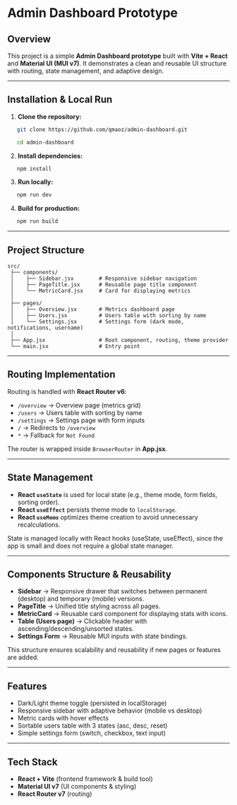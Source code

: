 # Admin Dashboard Prototype

## Overview

This project is a simple **Admin Dashboard prototype** built with **Vite + React** and **Material UI (MUI v7)**. It demonstrates a clean and reusable UI structure with routing, state management, and adaptive design.

---

## Installation \& Local Run

1. **Clone the repository:**

```bash
   git clone https://github.com/qmaoz/admin-dashboard.git
   ```

```bash
   cd admin-dashboard
   ```

2. **Install dependencies:**

```bash
   npm install
   ```

3. **Run locally:**

```bash
   npm run dev
   ```

4. **Build for production:**

```bash
   npm run build
   ```

---

## Project Structure

```
src/
 ├── components/
 │    ├── Sidebar.jsx        # Responsive sidebar navigation
 │    ├── PageTitle.jsx      # Reusable page title component
 │    └── MetricCard.jsx     # Card for displaying metrics
 │
 ├── pages/
 │    ├── Overview.jsx       # Metrics dashboard page
 │    ├── Users.jsx          # Users table with sorting by name
 │    └── Settings.jsx       # Settings form (dark mode, notifications, username)
 │
 ├── App.jsx                 # Root component, routing, theme provider
 └── main.jsx                # Entry point
```

---

## Routing Implementation

Routing is handled with **React Router v6**:

* `/overview` → Overview page (metrics grid)
* `/users` → Users table with sorting by name
* `/settings` → Settings page with form inputs
* `/` → Redirects to `/overview`
* `*` → Fallback for `Not Found`

The router is wrapped inside `BrowserRouter` in **App.jsx**.

---

## State Management

* **React `useState`** is used for local state (e.g., theme mode, form fields, sorting order).
* **React `useEffect`** persists theme mode to `localStorage`.
* **React `useMemo`** optimizes theme creation to avoid unnecessary recalculations.

State is managed locally with React hooks (useState, useEffect), since the app is small and does not require a global state manager.

---

## Components Structure \& Reusability

* **Sidebar** → Responsive drawer that switches between permanent (desktop) and temporary (mobile) versions.
* **PageTitle** → Unified title styling across all pages.
* **MetricCard** → Reusable card component for displaying stats with icons.
* **Table (Users page)** → Clickable header with ascending/descending/unsorted states.
* **Settings Form** → Reusable MUI inputs with state bindings.

This structure ensures scalability and reusability if new pages or features are added.

---

## Features

* Dark/Light theme toggle (persisted in localStorage)
* Responsive sidebar with adaptive behavior (mobile vs desktop)
* Metric cards with hover effects
* Sortable users table with 3 states (asc, desc, reset)
* Simple settings form (switch, checkbox, text input)

---

## Tech Stack

* **React + Vite** (frontend framework \& build tool)
* **Material UI v7** (UI components \& styling)
* **React Router v7** (routing)
